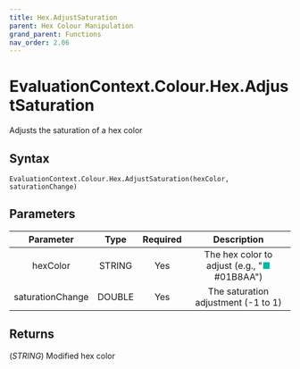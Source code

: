```yaml
---
title: Hex.AdjustSaturation
parent: Hex Colour Manipulation
grand_parent: Functions
nav_order: 2.06
---
```


# EvaluationContext.Colour.Hex.AdjustSaturation

Adjusts the saturation of a hex color

## Syntax

```dax
EvaluationContext.Colour.Hex.AdjustSaturation(hexColor, saturationChange)
```

## Parameters

| Parameter | Type | Required | Description |
|:---:|:---:|:---:|:---:|
| hexColor | STRING | Yes | The hex color to adjust (e.g., "<span style="color: #01B8AA">■</span> #01B8AA") |
| saturationChange | DOUBLE | Yes | The saturation adjustment (-1 to 1) |

## Returns

(*STRING*) Modified hex color